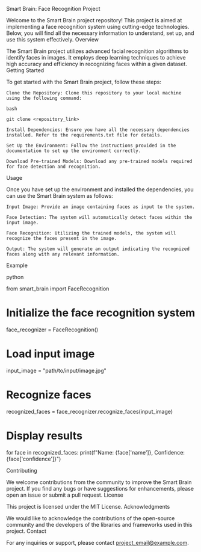 Smart Brain: Face Recognition Project

Welcome to the Smart Brain project repository! This project is aimed at implementing a face recognition system using cutting-edge technologies. Below, you will find all the necessary information to understand, set up, and use this system effectively.
Overview

The Smart Brain project utilizes advanced facial recognition algorithms to identify faces in images. It employs deep learning techniques to achieve high accuracy and efficiency in recognizing faces within a given dataset.
Getting Started

To get started with the Smart Brain project, follow these steps:

    Clone the Repository: Clone this repository to your local machine using the following command:

    bash

    git clone <repository_link>

    Install Dependencies: Ensure you have all the necessary dependencies installed. Refer to the requirements.txt file for details.

    Set Up the Environment: Follow the instructions provided in the documentation to set up the environment correctly.

    Download Pre-trained Models: Download any pre-trained models required for face detection and recognition.

Usage

Once you have set up the environment and installed the dependencies, you can use the Smart Brain system as follows:

    Input Image: Provide an image containing faces as input to the system.

    Face Detection: The system will automatically detect faces within the input image.

    Face Recognition: Utilizing the trained models, the system will recognize the faces present in the image.

    Output: The system will generate an output indicating the recognized faces along with any relevant information.

Example

python

from smart_brain import FaceRecognition

# Initialize the face recognition system
face_recognizer = FaceRecognition()

# Load input image
input_image = "path/to/input/image.jpg"

# Recognize faces
recognized_faces = face_recognizer.recognize_faces(input_image)

# Display results
for face in recognized_faces:
    print(f"Name: {face['name']}, Confidence: {face['confidence']}")

Contributing

We welcome contributions from the community to improve the Smart Brain project. If you find any bugs or have suggestions for enhancements, please open an issue or submit a pull request.
License

This project is licensed under the MIT License.
Acknowledgments

We would like to acknowledge the contributions of the open-source community and the developers of the libraries and frameworks used in this project.
Contact

For any inquiries or support, please contact project_email@example.com.
